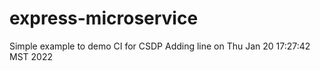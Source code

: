 # express-microservice

Simple example to demo CI for CSDP
Adding line on Thu Jan 20 17:27:42 MST 2022
